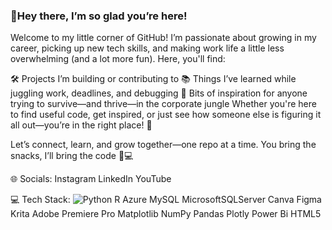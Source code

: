 ### 🌸Hey there, I’m so glad you’re here!
Welcome to my little corner of GitHub!
I’m passionate about growing in my career, picking up new tech skills, and making work life a little less overwhelming (and a lot more fun). Here, you'll find:

🛠️ Projects I’m building or contributing to
📚 Things I’ve learned while juggling work, deadlines, and debugging
🌱 Bits of inspiration for anyone trying to survive—and thrive—in the corporate jungle
Whether you're here to find useful code, get inspired, or just see how someone else is figuring it all out—you’re in the right place! 🫶

Let’s connect, learn, and grow together—one repo at a time.
You bring the snacks, I’ll bring the code 🍪💻

🌐 Socials:
Instagram LinkedIn YouTube

💻 Tech Stack:
![Python](https://img.shields.io/badge/Python-%2314354C.svg?style=for-the-badge&logo=python&logoColor=white)
R Azure MySQL MicrosoftSQLServer Canva Figma Krita Adobe Premiere Pro Matplotlib NumPy Pandas Plotly Power Bi HTML5
